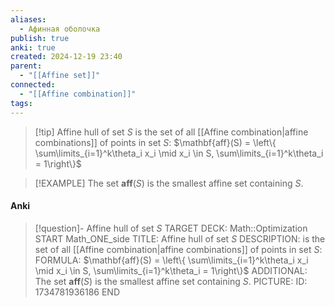 ```yaml
---
aliases:
  - Афинная оболочка
publish: true
anki: true
created: 2024-12-19 23:40
parent:
  - "[[Affine set]]"
connected:
  - "[[Affine combination]]"
tags:
---
```

> [!tip] Affine hull of set $S$
is the set of all [[Affine combination|affine combinations]]  of points in set $S$:
$\mathbf{aff}(S) = \left\{ \sum\limits_{i=1}^k\theta_i x_i \mid x_i \in S, \sum\limits_{i=1}^k\theta_i = 1\right\}$

> [!EXAMPLE]
> The set $\mathbf{aff}(S)$ is the smallest affine set containing $S$.

#### Anki
> [!question]- Affine hull of set $S$
TARGET DECK: Math::Optimization
START
Math_ONE_side
TITLE: Affine hull of set $S$
DESCRIPTION: is the set of all [[Affine combination|affine combinations]]  of points in set $S$:
FORMULA: $\mathbf{aff}(S) = \left\{ \sum\limits_{i=1}^k\theta_i x_i \mid x_i \in S, \sum\limits_{i=1}^k\theta_i = 1\right\}$
ADDITIONAL: The set $\mathbf{aff}(S)$ is the smallest affine set containing $S$.
PICTURE:
ID: 1734781936186
END